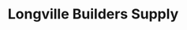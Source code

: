 ---
title: "Longville Builders Supply"
url: /longville/longville-builders-supply/
shop: hardware
---